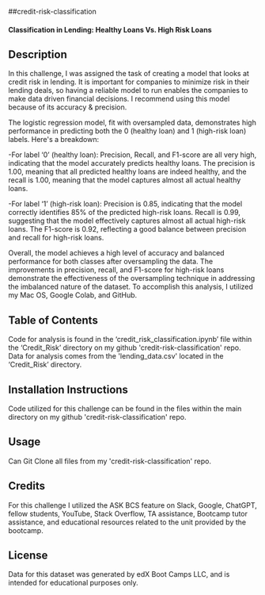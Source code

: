##credit-risk-classification
#### Classification in Lending: Healthy Loans Vs. High Risk Loans  


## Description
In this challenge, I was assigned the task of creating a model that looks at credit risk in lending. It is important for companies to minimize risk in their lending deals, so having a reliable model to run enables the companies to make data driven financial decisions. I recommend using this model because of its accuracy & precision.  


The logistic regression model, fit with oversampled data, demonstrates high performance in predicting both the 0 (healthy loan) and 1 (high-risk loan) labels. Here's a breakdown:  

-For label ‘0’ (healthy loan):
Precision, Recall, and F1-score are all very high, indicating that the model accurately predicts healthy loans. The precision is 1.00, meaning that all predicted healthy loans are indeed healthy, and the recall is 1.00, meaning that the model captures almost all actual healthy loans.  

-For label ‘1’ (high-risk loan):
Precision is 0.85, indicating that the model correctly identifies 85% of the predicted high-risk loans. Recall is 0.99, suggesting that the model effectively captures almost all actual high-risk loans. The F1-score is 0.92, reflecting a good balance between precision and recall for high-risk loans.  


Overall, the model achieves a high level of accuracy and balanced performance for both classes after oversampling the data. The improvements in precision, recall, and F1-score for high-risk loans demonstrate the effectiveness of the oversampling technique in addressing the imbalanced nature of the dataset.
To accomplish this analysis, I utilized my Mac OS, Google Colab, and GitHub.  


## Table of Contents
Code for analysis is found in the ‘credit_risk_classification.ipynb’ file within the ‘Credit_Risk’ directory on my github 'credit-risk-classification' repo. Data for analysis comes from the 'lending_data.csv' located in the ‘Credit_Risk’ directory.  


## Installation Instructions
Code utilized for this challenge can be found in the files within the main directory on my github 'credit-risk-classification' repo.  


## Usage
Can Git Clone all files from my 'credit-risk-classification' repo.  


## Credits
For this challenge I utilized the ASK BCS feature on Slack, Google, ChatGPT, fellow students, YouTube, Stack Overflow, TA assistance, Bootcamp tutor assistance, and educational resources related to the unit provided by the bootcamp.  


## License
Data for this dataset was generated by edX Boot Camps LLC, and is intended for educational purposes only.  


